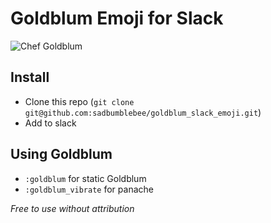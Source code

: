 # Goldblum Emoji for Slack
![Chef Goldblum](http://images.entertainment.ie/images_content/rectangle/620x372/jeff-goldblum-chef-goldblums.jpg)

## Install

* Clone this repo (`git clone git@github.com:sadbumblebee/goldblum_slack_emoji.git`)
* Add to slack

## Using Goldblum

* `:goldblum` for static Goldblum
* `:goldblum_vibrate` for panache

_Free to use without attribution_
